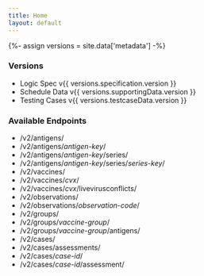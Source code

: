 ```yaml
---
title: Home
layout: default
---
```


{%- assign versions = site.data['metadata'] -%}

### Versions

- Logic Spec v{{ versions.specification.version }}
- Schedule Data v{{ versions.supportingData.version }}
- Testing Cases v{{ versions.testcaseData.version }}

### Available Endpoints

- /v2/antigens/
- /v2/antigens/*antigen-key*/
- /v2/antigens/*antigen-key*/series/
- /v2/antigens/*antigen-key*/series/*series-key*/
- /v2/vaccines/
- /v2/vaccines/*cvx*/
- /v2/vaccines/*cvx*/livevirusconflicts/
- /v2/observations/
- /v2/observations/*observation-code*/
- /v2/groups/
- /v2/groups/*vaccine-group*/
- /v2/groups/*vaccine-group*/antigens/
- /v2/cases/
- /v2/cases/assessments/
- /v2/cases/*case-id*/
- /v2/cases/*case-id*/assessment/
